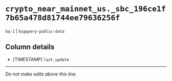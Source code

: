 # `crypto_near_mainnet_us._sbc_196ce1f7b65a478d81744ee79636256f`
`bq-1` | `bigquery-public-data`

## Column details
* [TIMESTAMP] `last_update`

-------------------------------------------------------------------------------
*Do not make edits above this line.*
